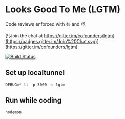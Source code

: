 # Looks Good To Me (LGTM)
Code reviews enforced with :+1: and :-1:.

[![Join the chat at https://gitter.im/cofounders/lgtm](https://badges.gitter.im/Join%20Chat.svg)](https://gitter.im/cofounders/lgtm)

[![Build Status](https://img.shields.io/codeship/2246d6c0-0833-0133-b703-025d73056a1f.svg)](https://codeship.com/projects/90230)

## Set up localtunnel

```
DEBUG=* lt -p 3000 -s lgtm
```

## Run while coding

```
nodemon
```

